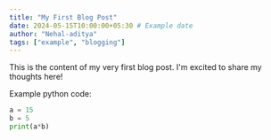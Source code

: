 ```yaml
---
title: "My First Blog Post"
date: 2024-05-15T10:00:00+05:30 # Example date
author: "Nehal-aditya"
tags: ["example", "blogging"]
---
```


This is the content of my very first blog post. I'm excited to share my thoughts here!

Example python code:
```python
a = 15
b = 5
print(a*b)
```
